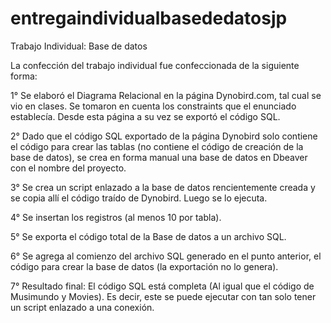 # entregaindividualbasededatosjp
Trabajo Individual: Base de datos


La confección del trabajo individual fue confeccionada de la siguiente forma:

1° Se elaboró el Diagrama Relacional en la página Dynobird.com, tal cual se vio en clases. Se tomaron en cuenta los constraints que el enunciado establecía. Desde esta página a su vez se exportó el código SQL.

2° Dado que el código SQL exportado de la página Dynobird solo contiene el código para crear las tablas (no contiene el código de creación de la base de datos), se crea en forma manual una base de datos en Dbeaver con el nombre del proyecto.

3° Se crea un script enlazado a la base de datos rencientemente creada y se copia allí el código traído de Dynobird. Luego se lo ejecuta.

4° Se insertan los registros (al menos 10 por tabla). 

5° Se exporta el código total de la Base de datos a un archivo SQL.

6° Se agrega al comienzo del archivo SQL generado en el punto anterior, el código para crear la base de datos (la exportación no lo genera).

7° Resultado final: El código SQL está completa (Al igual que el código de Musimundo y Movies). Es decir, este se puede ejecutar con tan solo tener un script enlazado a una conexión.
